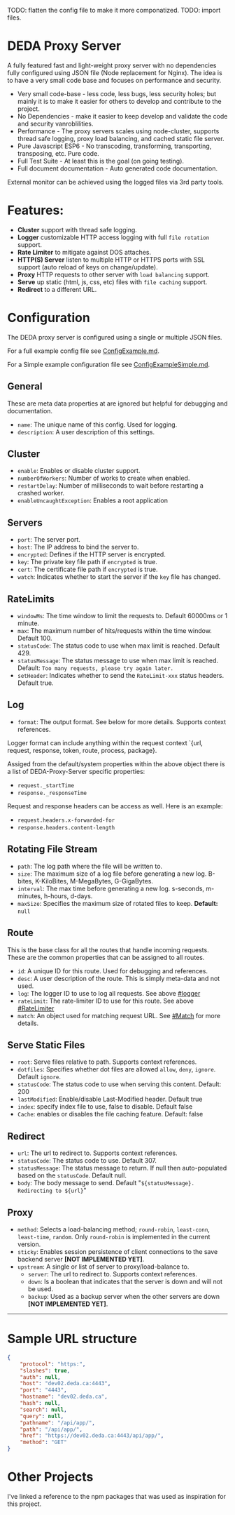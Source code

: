 
TODO: flatten the config file to make it more componatized.
TODO: import files.


# DEDA Proxy Server

A fully featured fast and light-weight proxy server with no dependencies fully configured using JSON file (Node replacement for Nginx). The idea is to have a very small code base and focuses on performance and security.

* Very small code-base - less code, less bugs, less security holes; but mainly it is to make it easier for others to develop and contribute to the project.
* No Dependencies - make it easier to keep develop and validate the code and security vanroblilities.
* Performance - The proxy servers scales using node-cluster, supports thread safe logging, proxy load balancing, and cached static file server.
* Pure Javascript ESP6 - No transcoding, transforming, transporting, transposing, etc. Pure code.
* Full Test Suite - At least this is the goal (on going testing).
* Full document documentation - Auto generated code documentation.

External monitor can be achieved using the logged files via 3rd party tools.

# Features: 

* **Cluster** support with thread safe logging.
* **Logger** customizable HTTP access logging with full `file rotation` support.
* **Rate Limiter** to mitigate against DOS attaches.
* **HTTP(S) Server** listen to multiple HTTP or HTTPS ports with SSL support (auto reload of keys on change/update).
* **Proxy** HTTP requests to other server with `load balancing` support.
* **Serve** up static (html, js, css, etc) files with `file caching` support.
* **Redirect** to a different URL.

# Configuration

The DEDA proxy server is configured using a single or multiple JSON files.

For a full example config file see [ConfigExample.md](./docs/ConfigExample.md).

For a Simple example configuration file see [ConfigExampleSimple.md](./docs/ConfigExmapleSimple.md).


## General 

These are meta data properties at are ignored but helpful for debugging and documentation.

* `name`: The unique name of this config. Used for logging.
* `description`: A user description of this settings.

## Cluster

* `enable`: Enables or disable cluster support.
* `numberOfWorkers`: Number of works to create when enabled.
* `restartDelay`: Number of milliseconds to wait before restarting a crashed worker.
* `enableUncaughtException`: Enables a root application

## Servers

* `port`: The server port.
* `host`: The IP address to bind the server to.
* `encrypted`: Defines if the HTTP server is encrypted.
* `key`: The private key file path if `encrypted` is true.
* `cert`: The certificate file path if `encrypted` is true.
* `watch`: Indicates whether to start the server if the `key` file has changed.

## RateLimits

* `windowMs`: The time window to limit the requests to. Default 60000ms or 1 minute.
* `max`: The maximum number of hits/requests within the time window. Default 100.
* `statusCode`: The status code to use when max limit is reached. Default 429.
* `statusMessage`: The status message to use when max limit is reached. Default: `Too many requests, please try again later.`
* `setHeader`: Indicates whether to send the `RateLimit-xxx` status headers. Default true.

## Log

* `format`: The output format. See below for more details. Supports context references.

Logger format can include anything within the request context `{url, request, response, token, route, process, package}.

Assiged from the default/system properties within the above object there is a list of DEDA-Proxy-Server specific properties:

* `request._startTime`
* `response._responseTime`

Request and response headers can be access as well. Here is an example:

* `request.headers.x-forwarded-for`
* `response.headers.content-length`


## Rotating File Stream

* `path`: The log path where the file will be written to.
* `size`: The maximum size of a log file before generating a new log. B-bites, K-KiloBites, M-MegaBytes, G-GigaBytes.
* `interval`: The max time before generating a new log. s-seconds, m-minutes, h-hours, d-days.
* `maxSize`: Specifies the maximum size of rotated files to keep. **Default:** `null`

## Route

This is the base class for all the routes that handle incoming requests. These are the 
common properties that can be assigned to all routes.

* `id`: A unique ID for this route. Used for debugging and references.
* `desc`: A user description of the route. This is simply meta-data and not used.
* `log`: The logger ID to use to log all requests. See above [#logger](Logger)
* `rateLimit`: The rate-limiter ID to use for this route. See above [#RateLimiter](RateLimiter)
* `match`: An object used for matching request URL. See [#Match](Match) for more details.

## Serve Static Files

* `root`: Serve files relative to path. Supports context references.
* `dotfiles`: Specifies whether dot files are allowed `allow`, `deny`, `ignore`. Default `ignore`.
* `statusCode`:  The status code to use when serving this content. Default: 200
* `lastModified`:  Enable/disable Last-Modified header. Default true
* `index`: specify index file to use, false to disable. Default false
* `Cache`: enables or disables the file caching feature. Default: false

## Redirect

* `url`: The url to redirect to. Supports context references.
* `statusCode`: The status code to use. Default 307.
* `statusMessage`: The status message to return. If null then auto-populated based on the `statusCode`. Default null.
* `body`: The body message to send. Default "`${statusMessage}. Redirecting to ${url}`"

## Proxy

* `method`: Selects a load-balancing method; `round-robin`, `least-conn`, `least-time`, `random`. Only `round-robin` is implemented in the current version.
* `sticky`: Enables session persistence of client connections to the save backend server **[NOT IMPLEMENTED YET]**.
* `upstream`: A single or list of server to proxy/load-balance to.
    * `server`: The url to redirect to. Supports context references.
    * `down`: Is a boolean that indicates that the server is down and will not be used.
    * `backup`: Used as a backup server when the other servers are down **[NOT IMPLEMENTED YET]**.



---

# Sample URL structure

```json
{
    "protocol": "https:",
    "slashes": true,
    "auth": null,
    "host": "dev02.deda.ca:4443",
    "port": "4443",
    "hostname": "dev02.deda.ca",
    "hash": null,
    "search": null,
    "query": null,
    "pathname": "/api/app/",
    "path": "/api/app/",
    "href": "https://dev02.deda.ca:4443/api/app/",
    "method": "GET"
}
```

# Other Projects

I've linked a reference to the npm packages that was used as inspiration for this project.


